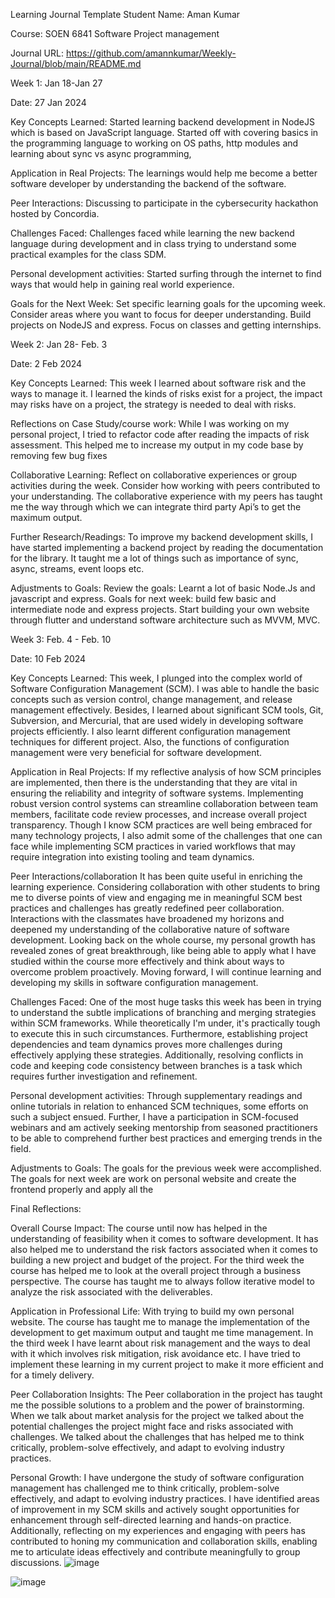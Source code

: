 Learning Journal Template Student Name: Aman Kumar

Course: SOEN 6841 Software Project management

Journal URL: https://github.com/amannkumar/Weekly-Journal/blob/main/README.md

Week 1: Jan 18-Jan 27

Date: 27 Jan 2024

Key Concepts Learned: Started learning backend development in NodeJS which is based on JavaScript language. Started off with covering basics in the programming language to working on OS paths, http modules and learning about sync vs async programming,

Application in Real Projects: The learnings would help me become a better software developer by understanding the backend of the software.

Peer Interactions: Discussing to participate in the cybersecurity hackathon hosted by Concordia.

Challenges Faced: Challenges faced while learning the new backend language during development and in class trying to understand some practical examples for the class SDM.

Personal development activities: Started surfing through the internet to find ways that would help in gaining real world experience.

Goals for the Next Week: Set specific learning goals for the upcoming week. Consider areas where you want to focus for deeper understanding. Build projects on NodeJS and express. Focus on classes and getting internships.

Week 2: Jan 28- Feb. 3

Date: 2 Feb 2024

Key Concepts Learned:
This week I learned about software risk and the ways to manage it. I learned the kinds of risks exist for a project, the impact may risks have on a project, the strategy is needed to deal with risks.

Reflections on Case Study/course work:
While I was working on my personal project, I tried to refactor code after reading the impacts of risk assessment. This helped me to increase my output in my code base by removing few bug fixes

Collaborative Learning:
Reflect on collaborative experiences or group activities during the week.
Consider how working with peers contributed to your understanding.
The collaborative experience with my peers has taught me the way through which we can integrate third party Api’s to get the maximum output.

Further Research/Readings:
To improve my backend development skills, I have started implementing a backend project by reading the documentation for the library. It taught me a lot of things such as importance of sync, async, streams, event loops etc.

Adjustments to Goals:
Review the goals: Learnt a lot of basic Node.Js and javascript and express. 
Goals for next week: build few basic and intermediate node and express projects. Start building your own website through flutter and understand software architecture such as MVVM, MVC.


Week 3: Feb. 4 - Feb. 10

Date: 10 Feb 2024

Key Concepts Learned:
This week, I plunged into the complex world of Software Configuration Management (SCM). I was able to handle the basic concepts such as version control, change management, and release management effectively. Besides, I learned about significant SCM tools, Git, Subversion, and Mercurial, that are used widely in developing software projects efficiently. I also learnt different configuration management techniques for different project. Also, the functions of configuration management were very beneficial for software development.

Application in Real Projects:
If my reflective analysis of how SCM principles are implemented, then there is the understanding that they are vital in ensuring the reliability and integrity of software systems. Implementing robust version control systems can streamline collaboration between team members, facilitate code review processes, and increase overall project transparency. Though I know SCM practices are well being embraced for many technology projects, I also admit some of the challenges that one can face while implementing SCM practices in varied workflows that may require integration into existing tooling and team dynamics.


Peer Interactions/collaboration 
It has been quite useful in enriching the learning experience. Considering collaboration with other students to bring me to diverse points of view and engaging me in meaningful SCM best practices and challenges has greatly redefined peer collaboration. Interactions with the classmates have broadened my horizons and deepened my understanding of the collaborative nature of software development. Looking back on the whole course, my personal growth has revealed zones of great breakthrough, like being able to apply what I have studied within the course more effectively and think about ways to overcome problem proactively. Moving forward, I will continue learning and developing my skills in software configuration management.


Challenges Faced:
One of the most huge tasks this week has been in trying to understand the subtle implications of branching and merging strategies within SCM frameworks. While theoretically I'm under, it's practically tough to execute this in such circumstances. Furthermore, establishing project dependencies and team dynamics proves more challenges during effectively applying these strategies. Additionally, resolving conflicts in code and keeping code consistency between branches is a task which requires further investigation and refinement.

Personal development activities:
Through supplementary readings and online tutorials in relation to enhanced SCM techniques, some efforts on such a subject ensued. Further, I have a participation in SCM-focused webinars and am actively seeking mentorship from seasoned practitioners to be able to comprehend further best practices and emerging trends in the field.

Adjustments to Goals:
The goals for the previous week were accomplished.
The goals for next week are work on personal website and create the frontend properly and apply all the 


Final Reflections:

Overall Course Impact: The course until now has helped in the understanding of feasibility when it comes to software development. It has also helped me to understand the risk factors associated when it comes to building a new project and budget of the project. For the third week the course has helped me to look at the overall project through a business perspective. The course has taught me to always follow iterative model to analyze the risk associated with the deliverables.

Application in Professional Life: With trying to build my own personal website. The course has taught me to manage the implementation of the development to get maximum output and taught me time management. In the third week I have learnt about risk management and the ways to deal with it which involves risk mitigation, risk avoidance etc. I have tried to implement these learning in my current project to make it more efficient and for a timely delivery.

Peer Collaboration Insights: The Peer collaboration in the project has taught me the possible solutions to a problem and the power of brainstorming. When we talk about market analysis for the project we talked about the potential challenges the project might face and risks associated with challenges. We talked about the challenges that has helped me to think critically, problem-solve effectively, and adapt to evolving industry practices.

Personal Growth: I have undergone the study of software configuration management has challenged me to think critically, problem-solve effectively, and adapt to evolving industry practices. I have identified areas of improvement in my SCM skills and actively sought opportunities for enhancement through self-directed learning and hands-on practice. Additionally, reflecting on my experiences and engaging with peers has contributed to honing my communication and collaboration skills, enabling me to articulate ideas effectively and contribute meaningfully to group discussions.
![image](https://github.com/amannkumar/Weekly-Journal/assets/113698292/bde6bc92-2fbd-43a0-ae1f-9ea1572c9e84)

![image](https://github.com/amannkumar/Weekly-Journal/assets/113698292/89fca1bf-ac6a-4e34-8796-cd9829f4fe21)
